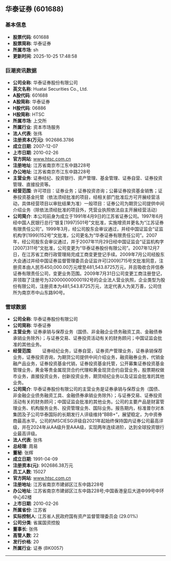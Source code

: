 ## 华泰证券 (601688)

### 基本信息

- **股票代码**: 601688
- **股票简称**: 华泰证券
- **所属市场**: sh
- **更新时间**: 2025-10-25 17:48:58

### 巨潮资讯数据

- **公司全称**: 华泰证券股份有限公司
- **英文名称**: Huatai Securities Co., Ltd.
- **A股代码**: 601688
- **A股简称**: 华泰证券
- **H股代码**: 06886
- **H股简称**: HTSC
- **所属市场**: 上交所
- **所属行业**: 资本市场服务
- **法人代表**: 张伟
- **注册资本(万元)**: 902686.3786
- **成立日期**: 2007-12-07
- **上市日期**: 2010-02-26
- **官方网站**: www.htsc.com.cn
- **注册地址**: 江苏省南京市江东中路228号
- **办公地址**: 江苏省南京市江东中路228号
- **主营业务**: 证券经纪、投资银行、资产管理、基金管理、证券自营、证券投资管理、直接投资等。
- **经营范围**: 许可项目：证券业务；证券投资咨询；公募证券投资基金销售；证券投资基金托管（依法须经批准的项目，经相关部门批准后方可开展经营活动，具体经营项目以审批结果为准）一般项目：证券公司为期货公司提供中间介绍业务（除依法须经批准的项目外，凭营业执照依法自主开展经营活动）
- **公司简介**: 本公司前身为成立于1991年4月9日的江苏省证券公司。1997年6月经中国人民银行总行“银复[1997]501号”文批准，实施增资并更名为“江苏证券有限责任公司”。1999年3月，经公司股东会审议通过，并经中国证监会“证监机构字[1999]152号”文批准，公司更名为“华泰证券有限责任公司”。2007年，经公司股东会审议通过，并于2007年11月29日经中国证监会“证监机构字[2007]311号”文批准，公司变更为“华泰证券股份有限公司”。2007年12月7日，在江苏省工商行政管理局完成工商变更登记手续。2009年7月公司经股东大会通过并经中国证券监督管理委员会证监许可[2009]715号文批准同意，注册资本由人民币450,000.00万元增至481,543.8725万元，并且吸收合并信泰证券有限责任公司，变更业务范围。2009年7月31日公司变更工商注册登记，并领取了注册号为320000000000192号的企业法人营业执照，企业类型为股份有限公司，注册资本为481,543.8725万元，法定代表人为吴万善，公司住所为南京市中山东路90号。

### 雪球数据

- **公司全称**: 华泰证券股份有限公司
- **公司简称**: 华泰证券
- **主营业务**: 证券承销与保荐业务（国债、非金融企业债务融资工具、金融债券承销业务除外）；与证券交易、证券投资活动有关的财务顾问；中国证监会批准的其他业务。
- **经营范围**: 　　证券经纪业务，证券自营，证券资产管理业务，证券承销保荐业务，证券投资咨询，为期货公司提供中间介绍业务，融资融券业务，代销金融产品业务，证券投资基金代销，证券投资基金托管，公开募集证券投资基金管理业务，黄金等贵金属现货合约代理和黄金现货合约自营业务，股票期权做市业务，直接投资业务，创新投资业务，期货经纪业务以及证监会批准的其他业务。
- **公司简介**: 华泰证券股份有限公司的主营业务是证券承销与保荐业务（国债、非金融企业债务融资工具、金融债券承销业务除外）；与证券交易、证券投资活动有关的财务顾问；中国证监会批准的其他业务。公司的主要产品是财富管理业务、机构服务业务、投资管理业务、国际业务。报告期内，标准普尔对本集团及子公司华泰国际的长期发行人评级维持“BBB+”，展望稳定，为中资券商最高水平。公司的MSCIESG评级自2021年起始终保持国内证券公司最高评级，并在2024年从AA级升至AAA级，实现两年连续进阶，达到全球投资银行业最高评级。
- **法人代表**: 张伟
- **总经理**: 周易
- **董秘**: 张辉
- **成立日期**: 1991-04-09
- **注册资本(元)**: 902686.38万元
- **员工人数**: 15027
- **官方网站**: www.htsc.com.cn
- **注册地址**: 江苏省南京市建邺区江东中路228号
- **办公地址**: 江苏省南京市建邺区江东中路228号;中国香港皇后大道中99号中环中心62楼
- **上市日期**: 2010-02-26
- **所属省份**: 江苏省
- **实际控制人**: 江苏省人民政府国有资产监督管理委员会 (29.01%)
- **公司分类**: 省属国资控股
- **董事长**: 张伟
- **高管人数**: 22
- **发行价格**: 20
- **所属行业**: 证券 (BK0057)

---